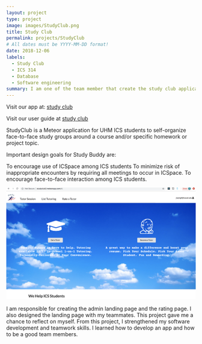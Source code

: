 ```yaml
---
layout: project
type: project
image: images/StudyClub.png
title: Study Club
permalink: projects/StudyClub
# All dates must be YYYY-MM-DD format!
date: 2018-12-06
labels:
  - Study Club
  - ICS 314
  - Database
  - Software engineering
summary: I am one of the team member that create the study club application. The study club is an organization of the ICS department that helps students to get helps from tutors and create a study session. 
---
```


Visit our app at: <a href='http://studyclub2.meteorapp.com/'>study club</a>

Visit our user guide at <a href='https://studyclub2018.github.io/'>study club</a>

StudyClub is a Meteor application for UHM ICS students to self-organize face-to-face study groups around a course and/or specific homework or project topic.


Important design goals for Study Buddy are:

To encourage use of ICSpace among ICS students
To minimize risk of inappropriate encounters by requiring all meetings to occur in ICSpace.
To encourage face-to-face interaction among ICS students.

<img class="ui medium right floated rounded image" src="../images/StudyClub.png">

I am responsible for creating the admin landing page and the rating page. I also designed the landing page with my teammates. This project gave me a chance to reflect on myself. From this project, I strengthened my software development and teamwork skills. I learned how to develop an app and how to be a good team members. 
